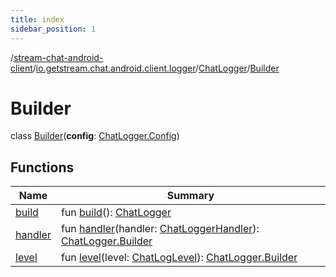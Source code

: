 ```yaml
---
title: index
sidebar_position: 1
---
```

/[stream-chat-android-client](../../../index.md)/[io.getstream.chat.android.client.logger](../../index.md)/[ChatLogger](../index.md)/[Builder](index.md)  
  
  
  
# Builder  
class [Builder](index.md)(**config**: [ChatLogger.Config](../Config/index.md))  
  
## Functions  
  
|  Name |  Summary | 
|---|---|
| <a name="io.getstream.chat.android.client.logger/ChatLogger.Builder/build/#/PointingToDeclaration/"></a>[build](build.md)| <a name="io.getstream.chat.android.client.logger/ChatLogger.Builder/build/#/PointingToDeclaration/"></a>fun [build](build.md)(): [ChatLogger](../index.md)|
| <a name="io.getstream.chat.android.client.logger/ChatLogger.Builder/handler/#io.getstream.chat.android.client.logger.ChatLoggerHandler/PointingToDeclaration/"></a>[handler](handler.md)| <a name="io.getstream.chat.android.client.logger/ChatLogger.Builder/handler/#io.getstream.chat.android.client.logger.ChatLoggerHandler/PointingToDeclaration/"></a>fun [handler](handler.md)(handler: [ChatLoggerHandler](../../ChatLoggerHandler/index.md)): [ChatLogger.Builder](index.md)|
| <a name="io.getstream.chat.android.client.logger/ChatLogger.Builder/level/#io.getstream.chat.android.client.logger.ChatLogLevel/PointingToDeclaration/"></a>[level](level.md)| <a name="io.getstream.chat.android.client.logger/ChatLogger.Builder/level/#io.getstream.chat.android.client.logger.ChatLogLevel/PointingToDeclaration/"></a>fun [level](level.md)(level: [ChatLogLevel](../../ChatLogLevel/index.md)): [ChatLogger.Builder](index.md)|

